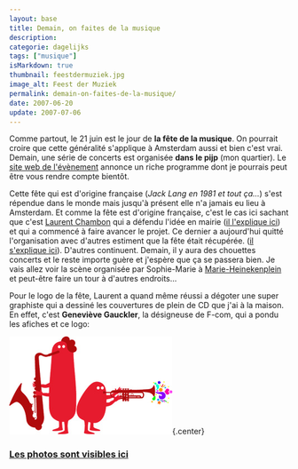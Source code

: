 ```yaml
---
layout: base
title: Demain, on faites de la musique
description: 
categorie: dagelijks
tags: ["musique"]
isMarkdown: true
thumbnail: feestdermuziek.jpg
image_alt: Feest der Muziek
permalink: demain-on-faites-de-la-musique/
date: 2007-06-20
update: 2007-07-06
---
```




Comme partout, le 21 juin est le jour de **la fête de la musique**. On pourrait croire que cette généralité s'applique à Amsterdam aussi et bien c'est vrai. Demain, une série de concerts est organisée **dans le pijp** (mon quartier). Le [site web de l'évènement](http://www.feestdermuziek.nl/) annonce un riche programme dont je pourrais peut être vous rendre compte bientôt.

Cette fête qui est d'origine française (*Jack Lang en 1981 et tout ça...*) s'est répendue dans le monde mais jusqu'à présent elle n'a jamais eu lieu à Amsterdam. Et comme la fête est d'origine française, c'est le cas ici sachant que c'est [Laurent Chambon](/kreukreuscopie) qui a défendu l'idée en mairie ([il l'explique ici](http://laurentchambon.blogspot.com/2006/12/la-fte-de-la-musique-australovicienne.html)) et qui a commencé à faire avancer le projet. Ce dernier a aujourd'hui quitté l'organisation avec d'autres estiment que la fête était récupérée. ([il s'explique ici](http://laurentchambon.blogspot.com/2007/05/un-vnement-sans-lgitimit.html)). D'autres continuent. Demain, il y aura des chouettes concerts et le reste importe guère et j'espère que ça se passera bien. Je vais allez voir la scène organisée par Sophie-Marie à [Marie-Heinekenplein](/marie-et-fabrice) et peut-être faire un tour à d'autres endroits...

Pour le logo de la fête, Laurent a quand même réussi a dégoter une super graphiste qui a dessiné les couvertures de plein de CD que j'ai à la maison. En effet, c'est **Geneviève Gauckler**, la désigneuse de F-com, qui a pondu les afiches et ce logo:

![Feest der Muziek](feestdermuziek.jpg){.center}

### **[Les photos sont visibles ici](/feest-der-muziek-photos)**
